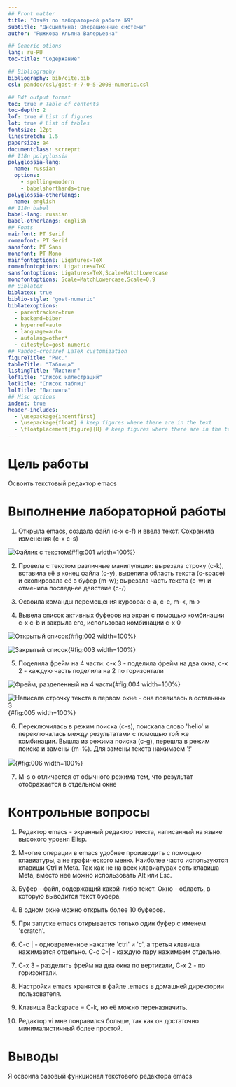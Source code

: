 ```yaml
---
## Front matter
title: "Отчёт по лабораторной работе №9"
subtitle: "Дисциплина: Операционные системы"
author: "Рыжкова Ульяна Валерьевна"

## Generic otions
lang: ru-RU
toc-title: "Содержание"

## Bibliography
bibliography: bib/cite.bib
csl: pandoc/csl/gost-r-7-0-5-2008-numeric.csl

## Pdf output format
toc: true # Table of contents
toc-depth: 2
lof: true # List of figures
lot: true # List of tables
fontsize: 12pt
linestretch: 1.5
papersize: a4
documentclass: scrreprt
## I18n polyglossia
polyglossia-lang:
  name: russian
  options:
	- spelling=modern
	- babelshorthands=true
polyglossia-otherlangs:
  name: english
## I18n babel
babel-lang: russian
babel-otherlangs: english
## Fonts
mainfont: PT Serif
romanfont: PT Serif
sansfont: PT Sans
monofont: PT Mono
mainfontoptions: Ligatures=TeX
romanfontoptions: Ligatures=TeX
sansfontoptions: Ligatures=TeX,Scale=MatchLowercase
monofontoptions: Scale=MatchLowercase,Scale=0.9
## Biblatex
biblatex: true
biblio-style: "gost-numeric"
biblatexoptions:
  - parentracker=true
  - backend=biber
  - hyperref=auto
  - language=auto
  - autolang=other*
  - citestyle=gost-numeric
## Pandoc-crossref LaTeX customization
figureTitle: "Рис."
tableTitle: "Таблица"
listingTitle: "Листинг"
lofTitle: "Список иллюстраций"
lotTitle: "Список таблиц"
lolTitle: "Листинги"
## Misc options
indent: true
header-includes:
  - \usepackage{indentfirst}
  - \usepackage{float} # keep figures where there are in the text
  - \floatplacement{figure}{H} # keep figures where there are in the text
---
```


# Цель работы

Освоить текстовый редактор emacs

# Выполнение лабораторной работы

1. Открыла emacs, создала файл (с-x c-f) и ввела текст. Сохранила изменения (c-x c-s)

![Файлик с текстом](image/1.png){#fig:001 width=100%}

2. Провела с текстом различные манипуляции: вырезала строку (с-k), вставила её в конец файла (с-у), выделила область текста (с-space) и скопировала её в буфер (m-w); вырезала часть текста (с-w) и отменила последнее действие (с-/)

3. Освоила команды перемещения курсора: с-а, с-е, m-<, m->

4. Вывела список активных буферов на экран с помощью комбинации c-x c-b и закрыла его, использовав комбинации с-х 0

![Открытый список](image/3.png){#fig:002 width=100%}

![Закрытый список](image/4.png){#fig:003 width=100%}

5. Поделила фрейм на 4 части: с-х 3 - поделила фрейм на два окна, с-х 2 - каждую часть поделила на 2 по горизонтали

![Фрейм, разделенный на 4 части](image/5.png){#fig:004 width=100%}

![Написала строчку текста в первом окне - она появилась в остальных 3](image/6.png){#fig:005 width=100%}

6. Переключилась в режим поиска (c-s), поискала слово 'hello' и переключалась между результатами с помощью той же комбинации. Вышла из режима поиска (с-g), перешла в режим поиска и замены (m-%). Для замены текста нажимаем '!'

![](image/8.png){#fig:006 width=100%}

7. M-s o отличается от обычного режима тем, что результат отображается в отдельном окне

# Контрольные вопросы

1. Редактор emacs - экранный редактор текста, написанный на языке высокого уровня Elisp.

2. Многие операции в emacs удобнее производить с помощью клавиатуры, а не графического меню. Наиболее часто используются клавиши Ctrl и Meta. Так как не на всех клавиатурах есть клавиша Meta, вместо неё можно использовать Alt или Esc.

3. Буфер - файл, содержащий какой-либо текст. Окно - область, в которую выводится текст буфера.

4. В одном окне можно открыть более 10 буферов.

5. При запуске emacs открывается только один буфер с именем 'scratch'.

6. C-c | - одновременное нажатие 'ctrl' и 'с', а третья клавиша нажимается отдельно. С-с С-| - каждую пару нажимаем отдельно.

7. С-х 3 - разделить фрейм на два окна по вертикали, С-х 2 - по горизонтали.

8. Настройки emacs хранятся в файле .emacs в домашней директории пользователя.

9. Клавиша Backspace = C-k, но её можно переназначить.

10. Редактор vi мне понравился больше, так как он достаточно минималистичный более простой.


# Выводы

Я освоила базовый функционал текстового редактора emacs


